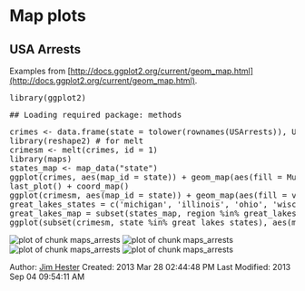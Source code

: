 <!--
%\VignetteEngine{knitr}
%\VignetteIndexEntry{Map examples}
%\VignetteDepends{ggplot2, reshape2, maps}
-->
# Map plots #

## USA Arrests ##
Examples from [http://docs.ggplot2.org/current/geom_map.html](http://docs.ggplot2.org/current/geom_map.html).
<div class="chunk" id="maps_arrests"><div class="rcode"><div class="source"><pre class="knitr r">library(ggplot2)
</pre></div>
<div class="message"><pre class="knitr r">## Loading required package: methods
</pre></div>
<div class="source"><pre class="knitr r">crimes <- data.frame(state = tolower(rownames(USArrests)), USArrests)
library(reshape2) # for melt
crimesm <- melt(crimes, id = 1)
library(maps)
states_map <- map_data("state")
ggplot(crimes, aes(map_id = state)) + geom_map(aes(fill = Murder), map = states_map) + expand_limits(x = states_map$long, y = states_map$lat)
last_plot() + coord_map()
ggplot(crimesm, aes(map_id = state)) + geom_map(aes(fill = value), map = states_map) + expand_limits(x = states_map$long, y = states_map$lat) + facet_wrap( ~ variable)
great_lakes_states = c('michigan', 'illinois', 'ohio', 'wisconsin', 'indiana')
great_lakes_map = subset(states_map, region %in% great_lakes_states)
ggplot(subset(crimesm, state %in% great_lakes_states), aes(map_id = state)) + geom_map(aes(fill = value), map = great_lakes_map) + expand_limits(x=great_lakes_map$long, y=great_lakes_map$lat) + facet_wrap( ~ variable)
</pre></div>
<div class="rimage default"><img src="figure/maps_arrests1.png" title="plot of chunk maps_arrests" alt="plot of chunk maps_arrests" class="plot" />
<img src="figure/maps_arrests2.png" title="plot of chunk maps_arrests" alt="plot of chunk maps_arrests" class="plot" />
<img src="figure/maps_arrests3.png" title="plot of chunk maps_arrests" alt="plot of chunk maps_arrests" class="plot" />
<img src="figure/maps_arrests4.png" title="plot of chunk maps_arrests" alt="plot of chunk maps_arrests" class="plot" /></div>
</div></div>

Author: [Jim Hester](http://jimhester.com)
Created: 2013 Mar 28 02:44:48 PM
Last Modified: 2013 Sep 04 09:54:11 AM
